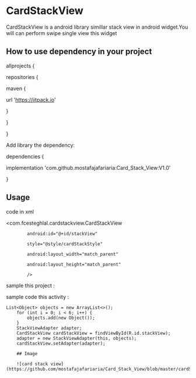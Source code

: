 # CardStackView
CardStackView is a android library simillar stack view in android widget.You  will can perform swipe single view this widget

## How to use dependency in your project

allprojects {

 repositories {
 
  maven { 
  
  url 'https://jitpack.io'
  
  }
  
}
     
 }
 
Add library the dependency:


dependencies {
   
  implementation 'com.github.mostafajafariaria:Card_Stack_View:V1.0'
    
  }
  ## Usage
  
  code in xml
  
  <com.fcesteghlal.cardstackview.CardStackView
  
            android:id="@+id/stackView"
            
            style="@style/cardStackStyle"
            
            android:layout_width="match_parent"
            
            android:layout_height="match_parent"
            
            />
  
  sample this project :
  
  <style name="cardStackStyle">
 
        <item name="viewsMarginTop">48dp</item>
        
        <item name="viewAlpha">true</item>
        
        <item name="maxViews">4</item>
        
        <item name="firstAlpha">1</item>
        
        <item name="stepAlpha">0.07</item>
        
        <item name="viewsMarginLeftRight">60dp</item>
        
        <item name="viewAnimDuration">200</item>
        
    </style>
    
   sample code this activity : 
    
    List<Object> objects = new ArrayList<>();
        for (int i = 0; i < 6; i++) {
            objects.add(new Object());
        }
        StackViewAdapter adapter;
        CardStackView cardStackView = findViewById(R.id.stackView);
        adapter = new StackViewAdapter(this, objects);
        cardStackView.setAdapter(adapter);
        
        ## Image
        
        ![card stack view](https://github.com/mostafajafariaria/Card_Stack_View/blob/master/cardStack.png)
        
       

